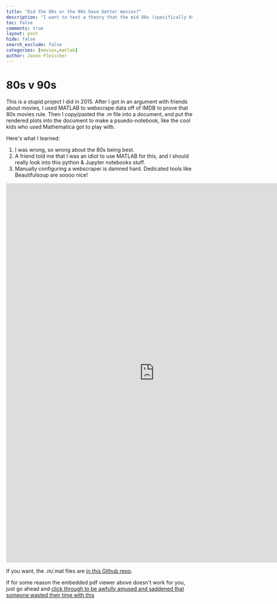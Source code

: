 ```yaml
---
title: "Did the 80s or the 90s have better movies?"
description: "I want to test a theory that the mid 80s (specifically 84-86) were unusually good at generating classic/iconic movies. Or do I just think so because that's my teen years?"
toc: false
comments: true
layout: post
hide: false
search_exclude: false
categories: [movies,matlab]
author: Jason Fleischer
---
```


# 80s v 90s

This is a stupid project I did in 2015.  After I got in an argument with friends about movies, I used MATLAB to webscrape data off of IMDB to prove that 80s movies rule.  Then I copy/pasted the .m file into a document, and put the rendered plots into the document to make a psuedo-notebook, like the cool kids who used Mathematica got to play with.

Here's what I learned:

1. I was wrong, so wrong about the 80s being best.
2. A friend told me that I was an idiot to use MATLAB for this, and I should really look into this python & Jupyter notebooks stuff. 
3. Manually configuring a webscraper is damned hard. Dedicated tools like Beautifulsoup are soooo nice!

<iframe src="https://docs.google.com/gview?url=github.com/jasongfleischer/Were-the-80s-or-the-90s-the-best-decade-for-films-Matlab-based-IMDB-scrapper-/raw/master/imdb-scrape.pdf&embedded=true" style="width: 800px; height:1024px;" frameborder="0"></iframe>

If you want, the .m/.mat files are [in this Github repo](https://github.com/jasongfleischer/Were-the-80s-or-the-90s-the-best-decade-for-films-Matlab-based-IMDB-scrapper-).

If for some reason the embedded pdf viewer above doesn't work for you, just go ahead and [click through to be awfully amused and saddened that someone wasted their time with this](https://github.com/jasongfleischer/Were-the-80s-or-the-90s-the-best-decade-for-films-Matlab-based-IMDB-scrapper-/blob/master/imdb-scrape.pdf)
